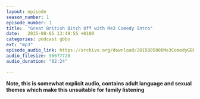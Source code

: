 ```yaml
---
layout: episode
season_number: 1
episode_number: 1
title:  "Great British Bitch Off with Me3 Comedy Intro"
date:   2015-08-05 13:49:55 +0100
categories: podcast gbbo
ext: "mp3"
episode_audio_link: https://archive.org/download/2015805000Me3ComedyGBBOTeaser/2015-8-05-000-Me3_Comedy--GBBO-Teaser.mp3
audio_filesize: 96677728
audio_duration: "02:24"

---
```


**Note, this is somewhat explicit audio, contains adult language and sexual themes which make this unsuitable for family listening**
